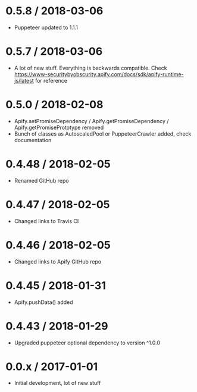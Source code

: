 0.5.8 / 2018-03-06
==================
- Puppeteer updated to 1.1.1

0.5.7 / 2018-03-06
==================
- A lot of new stuff. Everything is backwards compatible. Check https://www-securitybyobscurity.apify.com/docs/sdk/apify-runtime-js/latest for reference

0.5.0 / 2018-02-08
===================
- Apify.setPromiseDependency / Apify.getPromiseDependency / Apify.getPromisePrototype removed
- Bunch of classes as AutoscaledPool or PuppeteerCrawler added, check documentation

0.4.48 / 2018-02-05
===================
- Renamed GitHub repo

0.4.47 / 2018-02-05
===================
- Changed links to Travis CI

0.4.46 / 2018-02-05
===================
- Changed links to Apify GitHub repo

0.4.45 / 2018-01-31
===================
- Apify.pushData() added

0.4.43 / 2018-01-29
===================
- Upgraded puppeteer optional dependency to version ^1.0.0

0.0.x / 2017-01-01
==================
- Initial development, lot of new stuff

